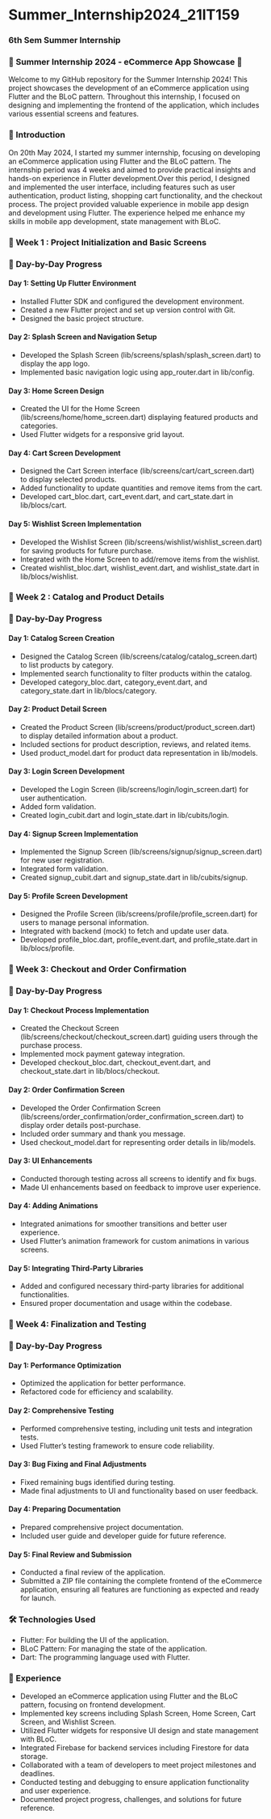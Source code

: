 # Summer_Internship2024_21IT159
### 6th Sem Summer Internship
### 🌟 Summer Internship 2024 - eCommerce App Showcase 🌟
Welcome to my GitHub repository for the Summer Internship 2024! This project showcases the development of an eCommerce application using Flutter and the BLoC pattern. Throughout this internship, I focused on designing and implementing the frontend of the application, which includes various essential screens and features.
### 🚀 Introduction
On 20th May 2024, I started my summer internship, focusing on developing an eCommerce application using Flutter and the BLoC pattern. The internship period was 4 weeks and aimed to provide practical insights and hands-on experience in Flutter development.Over this period, I designed and implemented the user interface, including features such as user authentication, product listing, shopping cart functionality, and the checkout process. The project provided valuable experience in mobile app design and development using Flutter. The experience helped me enhance my skills in mobile app development, state management with BLoC.
### 📅 Week 1 : Project Initialization and Basic Screens
### 📝 Day-by-Day Progress
#### Day 1: Setting Up Flutter Environment
- Installed Flutter SDK and configured the development environment.
- Created a new Flutter project and set up version control with Git.
- Designed the basic project structure.
#### Day 2: Splash Screen and Navigation Setup
- Developed the Splash Screen (lib/screens/splash/splash_screen.dart) to display the app logo.
- Implemented basic navigation logic using app_router.dart in lib/config.
#### Day 3: Home Screen Design
- Created the UI for the Home Screen (lib/screens/home/home_screen.dart) displaying featured products and categories.
- Used Flutter widgets for a responsive grid layout.
#### Day 4: Cart Screen Development
- Designed the Cart Screen interface (lib/screens/cart/cart_screen.dart) to display selected products.
- Added functionality to update quantities and remove items from the cart.
- Developed cart_bloc.dart, cart_event.dart, and cart_state.dart in lib/blocs/cart.
#### Day 5: Wishlist Screen Implementation
- Developed the Wishlist Screen (lib/screens/wishlist/wishlist_screen.dart) for saving products for future purchase.
- Integrated with the Home Screen to add/remove items from the wishlist.
- Created wishlist_bloc.dart, wishlist_event.dart, and wishlist_state.dart in lib/blocs/wishlist.
### 📅 Week 2 : Catalog and Product Details
### 📝 Day-by-Day Progress
#### Day 1: Catalog Screen Creation
- Designed the Catalog Screen (lib/screens/catalog/catalog_screen.dart) to list products by category.
- Implemented search functionality to filter products within the catalog.
- Developed category_bloc.dart, category_event.dart, and category_state.dart in lib/blocs/category.
#### Day 2: Product Detail Screen
- Created the Product Screen (lib/screens/product/product_screen.dart) to display detailed information about a product.
- Included sections for product description, reviews, and related items.
- Used product_model.dart for product data representation in lib/models.
#### Day 3: Login Screen Development
- Developed the Login Screen (lib/screens/login/login_screen.dart) for user authentication.
- Added form validation.
- Created login_cubit.dart and login_state.dart in lib/cubits/login.
#### Day 4: Signup Screen Implementation
- Implemented the Signup Screen (lib/screens/signup/signup_screen.dart) for new user registration.
- Integrated form validation.
- Created signup_cubit.dart and signup_state.dart in lib/cubits/signup.
#### Day 5: Profile Screen Development
- Designed the Profile Screen (lib/screens/profile/profile_screen.dart) for users to manage personal information.
- Integrated with backend (mock) to fetch and update user data.
- Developed profile_bloc.dart, profile_event.dart, and profile_state.dart in lib/blocs/profile.
### 📅 Week 3: Checkout and Order Confirmation
### 📝 Day-by-Day Progress
#### Day 1: Checkout Process Implementation
- Created the Checkout Screen (lib/screens/checkout/checkout_screen.dart) guiding users through the purchase process.
- Implemented mock payment gateway integration.
- Developed checkout_bloc.dart, checkout_event.dart, and checkout_state.dart in lib/blocs/checkout.
#### Day 2: Order Confirmation Screen
- Developed the Order Confirmation Screen (lib/screens/order_confirmation/order_confirmation_screen.dart) to display order details post-purchase.
- Included order summary and thank you message.
- Used checkout_model.dart for representing order details in lib/models.
#### Day 3: UI Enhancements
- Conducted thorough testing across all screens to identify and fix bugs.
- Made UI enhancements based on feedback to improve user experience.
#### Day 4: Adding Animations
- Integrated animations for smoother transitions and better user experience.
- Used Flutter’s animation framework for custom animations in various screens.
#### Day 5: Integrating Third-Party Libraries
- Added and configured necessary third-party libraries for additional functionalities.
- Ensured proper documentation and usage within the codebase.
### 📅 Week 4: Finalization and Testing
### 📝 Day-by-Day Progress
#### Day 1: Performance Optimization
- Optimized the application for better performance.
- Refactored code for efficiency and scalability.
#### Day 2: Comprehensive Testing
- Performed comprehensive testing, including unit tests and integration tests.
- Used Flutter’s testing framework to ensure code reliability.
#### Day 3: Bug Fixing and Final Adjustments
- Fixed remaining bugs identified during testing.
- Made final adjustments to UI and functionality based on user feedback.
#### Day 4: Preparing Documentation
- Prepared comprehensive project documentation.
- Included user guide and developer guide for future reference.
#### Day 5: Final Review and Submission
- Conducted a final review of the application.
- Submitted a ZIP file containing the complete frontend of the eCommerce application, ensuring all features are functioning as expected and ready for launch.
### 🛠️ Technologies Used
- Flutter: For building the UI of the application.
- BLoC Pattern: For managing the state of the application.
- Dart: The programming language used with Flutter.
### 💼 Experience
- Developed an eCommerce application using Flutter and the BLoC pattern, focusing on frontend development.
- Implemented key screens including Splash Screen, Home Screen, Cart Screen, and Wishlist Screen.
- Utilized Flutter widgets for responsive UI design and state management with BLoC.
- Integrated Firebase for backend services including Firestore for data storage.
- Collaborated with a team of developers to meet project milestones and deadlines.
- Conducted testing and debugging to ensure application functionality and user experience.
- Documented project progress, challenges, and solutions for future reference.
